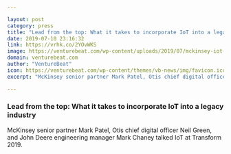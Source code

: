 ```yaml
---

layout: post
category: press
title: "Lead from the top: What it takes to incorporate IoT into a legacy industry"
date: 2019-07-10 23:16:32
link: https://vrhk.co/2YOvWKS
image: https://venturebeat.com/wp-content/uploads/2019/07/mckinsey-iot-impact.png?w=1200&strip=all
domain: venturebeat.com
author: "VentureBeat"
icon: https://venturebeat.com/wp-content/themes/vb-news/img/favicon.ico
excerpt: "McKinsey senior partner Mark Patel, Otis chief digital officer Neil Green, and John Deere engineering manager Mark Chaney talked IoT at Transform 2019."

---
```


### Lead from the top: What it takes to incorporate IoT into a legacy industry

McKinsey senior partner Mark Patel, Otis chief digital officer Neil Green, and John Deere engineering manager Mark Chaney talked IoT at Transform 2019.